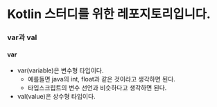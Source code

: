 # Kotlin 스터디를 위한 레포지토리입니다.

### var과 val
#### var
 - var(variable)은 변수형 타입이다.
   - 예를들면 java의 int, float과 같은 것이라고 생각하면 된다.
   - 타입스크립트의 변수 선언과 비슷하다고 생각하면 된다.
 - val(value)은 상수형 타입이다.
